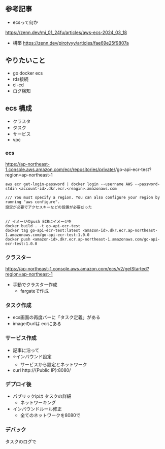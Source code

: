 ## 参考記事

- ecsって何か

https://zenn.dev/mi_01_24fu/articles/aws-ecs-2024_03_18

- 構築
https://zenn.dev/pirotyyy/articles/fae69e25f9807a

## やりたいこと

- go docker ecs
- rds接続
- ci-cd
- ログ検知


## ecs 構成

- クラスタ
- タスク
- サービス
- vpc

### ecs

https://ap-northeast-1.console.aws.amazon.com/ecr/repositories/private/<amazon-id>/go-api-ecr-test?region=ap-northeast-1


```
aws ecr get-login-password | docker login --username AWS --password-stdin <account-id>.dkr.ecr.<reagin>.amazonaws.com

/// You must specify a region. You can also configure your region by running "aws configure".
設定が必要でアクセスキーなどの設置が必要だった


// イメージのpush ECRにイメージを
docker build . -t go-api-ecr-test
docker tag go-api-ecr-test:latest <amazon-id>.dkr.ecr.ap-northeast-1.amazonaws.com/go-api-ecr-test:1.0.0
docker push <amazon-id>.dkr.ecr.ap-northeast-1.amazonaws.com/go-api-ecr-test:1.0.0
```

### クラスター

https://ap-northeast-1.console.aws.amazon.com/ecs/v2/getStarted?region=ap-northeast-1

- 手動でクラスター作成
  - fargateで作成

### タスク作成

- ecs画面の再度バーに「タスク定義」がある
- imageのurlは ecrにある

### サービス作成

- 記事に沿って
- ⭐️インバウンド設定
  - サービスから設定とネットワーク
- curl http://{Public IP}:8080/

### デプロイ後

- パブリックipは タスクの詳細
  - ネットワーキング
- インバウンドルール修正
  - 全てのネットワークを8080で
  

### デバック

タスクのログで